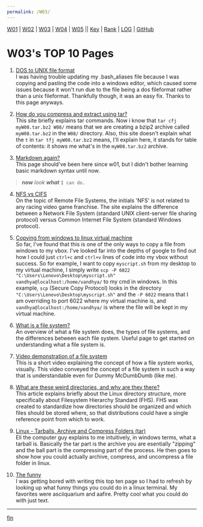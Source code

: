 ```yaml
---
permalink: /W03/
---
```


[W01](https://vandhya.github.io/os211/W01/) | [W02](https://vandhya.github.io/os211/W02/) | [W03](https://vandhya.github.io/os211/W03/) | 
[W04](https://vandhya.github.io/os211/W04/) | [W05](https://vandhya.github.io/os211/W05/) || 
[Key](https://vandhya.github.io/os211/TXT/mypubkey.txt) | [Rank](https://vandhya.github.io/os211/TXT/myrank.txt) | [LOG](https://vandhya.github.io/os211/TXT/mylog.txt) | 
[GitHub](https://github.com/vandhya/os211)

# W03's TOP 10 Pages

1. [DOS to UNIX file format](https://sodocumentation.net/vim/topic/3827/converting-text-files-from-dos-to-unix-with-vi#using-vim-s-fileformat)<br>
I was having trouble updating my .bash_aliases file because I was copying and pasting the code into a windows editor, 
which caused some issues because it won't run due to the file being a dos fileformat rather than a unix fileformat. Thankfully though, it was an easy fix. Thanks
to this page anyways.

2. [How do you compress and extract using tar?](https://www.geeksforgeeks.org/tar-command-linux-examples/)<br>
This site briefly explains tar commands. Now i know that `tar cfj myW08.tar.bz2 W08/` means that we are creating a bzip2 archive called `myW08.tar.bz2` in the `W08/` directory. Also, this site doesn't explain what the `t` in `tar tfj myW08.tar.bz2` means, I'll explain here, it stands for table of contents: it shows me what's in the `myW08.tar.bz2` archive.

3. [Markdown again?](https://www.markdownguide.org/basic-syntax#code-blocks)<br>
This page should've been here since w01, but I didn't bother learning basic markdown syntax until now.
> **now** *look* ***what*** `I can do.`

4. [NFS vs CIFS](https://www.educba.com/cifs-vs-nfs/)<br>
On the topic of Remote File Systems, the initials 'NFS' is not related to any racing video game franchise. The site explains the difference between a Network File System (standard UNIX client-server file sharing protocol) versus Common Internet File System (standard Windows protocol).  

5. [Copying from windows to linux virtual machine](https://stackabuse.com/using-scp-to-copy-and-securely-transfer-files-and-folders/)<br>
So far, I've found that this is one of the only ways to copy a file from windows to my vbox. I've looked far into the depths of google to find out how I could just `ctrl+c` and `ctrl+v` lines of code into my vbox without success. So for example, I want to copy `myscript.sh` from my desktop to my virtual machine, I simply write `scp -P 6022 "C:\Users\Lenovo\Desktop\myscript.sh" vandhya@localhost:/home/vandhya/` to my cmd in windows. In this example, `scp` (Secure Copy Protocol) looks in the directory `"C:\Users\Lenovo\Desktop\myscript.sh"` and the `-P 6022` means that I am overriding to port 6022 where my virtual machine is, and `vandhya@localhost:/home/vandhya/` is where the file will be kept in my virtual machine. 

6. [What is a file system?](https://www.howtogeek.com/196051/htg-explains-what-is-a-file-system-and-why-are-there-so-many-of-them/)<br>
An overview of what a file system does, the types of file systems, and the differences between each file system. Useful page to get started on understanding what a file system is.

7. [Video demonstration of a file system](https://www.youtube.com/watch?v=mzUyMy7Ihk0)<br>
This is a short video explaining the concept of how a file system works, visually. This video conveyed the concept of a file system in such a way that is understandable even for Dummy McDumbDumb (like me).

8. [What are these weird directories, and why are they there?](https://www.linuxjournal.com/content/filesystem-hierarchy-standard)<br>
This article explains briefly about the Linux directory structure, more specifically about Filesystem Hierarchy Standard (FHS). FHS was created to standardize how directories should be organized and which files should be stored where, so that distributions could have a single reference point from which to work.

9. [Linux - Tarballs, Archive and Compress Folders (tar)](https://www.youtube.com/watch?v=l0yqs8t6ywo)<br>
Eli the computer guy explains to me intuitively, in windows terms, what a tarball is. Basically the tar part is the archive you are esentially "zipping" and the ball part is the compressing part of the process. He then goes to show how you could actually archive, compress, and uncompress a file folder in linux.

10. [The funny](https://www.tecmint.com/20-funny-commands-of-linux-or-linux-is-fun-in-terminal/)<br>
I was getting bored with writing this top ten page so I had to refresh by looking up what funny things you could do in a linux terminal. My favorites were asciiquarium and aafire. Pretty cool what you could do with just text.

----
[fin](https://www.youtube.com/watch?v=QUCI_nXLtN0&list=RDQUCI_nXLtN0&start_radio=1)
